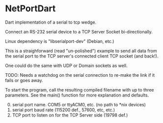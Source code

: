 # NetPortDart
Dart implementation of a serial to tcp wedge.

Connect an RS-232 serial device to a TCP Server Socket bi-directionally.

Linux dependency is "libserialport-dev" (Debian, etc.)

This is a straighforward (read "un-polished") example to send all data from the
serial port to the TCP server's connected client TCP socket (and back!).

One could do the same with UDP or Domain sockets as well.

TODO: Needs a watchdog on the serial connection to re-make the link
if it fails or goes away.

To start the program, call the resulting compiled filename with up to three parameters.
See the main() function for more explanation and defaults.

0) serial port name.  COM5 or ttyACM0, etc. (no path to *nix devices)
1) serial port baud rate (115200 def., 57600, etc, etc.)
2) TCP port to listen on for the TCP Server side (19798 def.)
